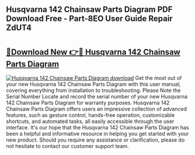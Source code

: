 ## Husqvarna 142 Chainsaw Parts Diagram PDF Download Free - Part-8EO User Guide Repair ZdUT4

# <h2><a href="http://dfrtpx.blite.top/?on=Husqvarna+142+Chainsaw+Parts+Diagram">🔗Download New 👉🔴 Husqvarna 142 Chainsaw Parts Diagram</a></h2>

[![Husqvarna 142 Chainsaw Parts Diagram download](https://i.imgur.com/lujVjoI.png)](http://dfrtpx.blite.top/?on=Husqvarna+142+Chainsaw+Parts+Diagram)
Get the most out of your new Husqvarna 142 Chainsaw Parts Diagram with this user manual, covering everything from installation to troubleshooting. Please Note the Serial Number Locate and record the serial number of your new Husqvarna 142 Chainsaw Parts Diagram for warranty purposes. Husqvarna 142 Chainsaw Parts Diagram offers users an impressive collection of advanced features, such as gesture control, hands-free operation, customizable shortcuts, and automated tasks, all easily accessible through the user interface. It's our hope that the Husqvarna 142 Chainsaw Parts Diagram has been a helpful and informative resource in helping you get started with your new product. Should you require any assistance or clarification, please do not hesitate to contact our customer support team.
